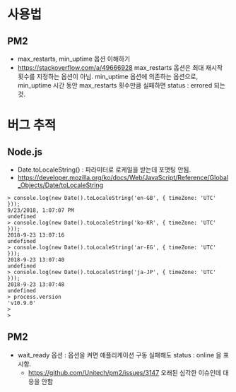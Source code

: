 <!-- TITLE: Node.js -->
<!-- SUBTITLE: Node.js, JavaScript -->

# 사용법
## PM2
* max_restarts, min_uptime 옵션 이해하기
* https://stackoverflow.com/a/49666928
max_restarts 옵션은 최대 재시작 횟수를 지정하는 옵션이 아님.
min_uptime 옵션에 의존하는 옵션으로,
min_uptime 시간 동안 max_restarts 횟수만큼 실패하면 status : errored 되는 것.

# 버그 추적
## Node.js
* Date.toLocaleString() : 파라미터로 로케일을 받는데 포맷팅 안됨.
* https://developer.mozilla.org/ko/docs/Web/JavaScript/Reference/Global_Objects/Date/toLocaleString

```text
> console.log(new Date().toLocaleString('en-GB', { timeZone: 'UTC' }));
9/23/2018, 1:07:07 PM
undefined
> console.log(new Date().toLocaleString('ko-KR', { timeZone: 'UTC' }));
2018-9-23 13:07:16
undefined
> console.log(new Date().toLocaleString('ar-EG', { timeZone: 'UTC' }));
2018-9-23 13:07:40
undefined
> console.log(new Date().toLocaleString('ja-JP', { timeZone: 'UTC' }));
2018-9-23 13:07:48
undefined
> process.version
'v10.9.0'
> 
> 
```

## PM2
* wait_ready 옵션 : 옵션을 켜면 애플리케이션 구동 실패해도 status : online 을 표시함.
  * https://github.com/Unitech/pm2/issues/3147 오래된 심각한 이슈인데 대응을 안함